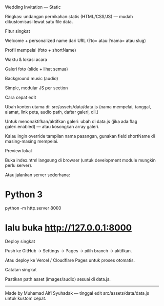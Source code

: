 Wedding Invitation — Static

Ringkas: undangan pernikahan statis (HTML/CSS/JS) — mudah dikustomisasi lewat satu file data.

Fitur singkat

Welcome + personalized name dari URL (?to= atau ?nama= atau slug)

Profil mempelai (foto + shortName)

Waktu & lokasi acara

Galeri foto (slide + lihat semua)

Background music (audio)

Simple, modular JS per section


Cara cepat edit

Ubah konten utama di: src/assets/data/data.js
(nama mempelai, tanggal, alamat, link peta, audio path, daftar galeri, dll.)

Untuk menonaktifkan/aktifkan galeri: ubah di data.js (jika ada flag galeri.enabled) — atau kosongkan array galeri.

Kalau ingin override tampilan nama pasangan, gunakan field shortName di masing-masing mempelai.


Preview lokal

Buka index.html langsung di browser (untuk development module mungkin perlu server).

Atau jalankan server sederhana:

# Python 3
python -m http.server 8000
# lalu buka http://127.0.0.1:8000


Deploy singkat

Push ke GitHub → Settings → Pages → pilih branch → aktifkan.

Atau deploy ke Vercel / Cloudflare Pages untuk proses otomatis.


Catatan singkat

Pastikan path asset (images/audio) sesuai di data.js.


---

Made by Muhamad Alfi Syuhadak — tinggal edit src/assets/data/data.js untuk kustom cepat.

